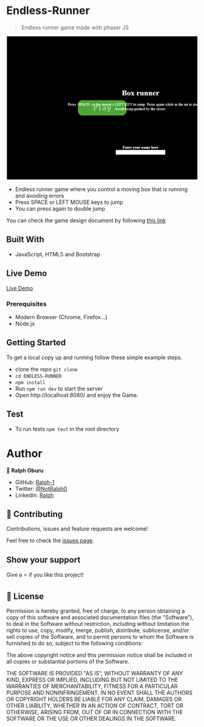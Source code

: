 # Endless-Runner

> Endless runner game made with phaser JS

![screenshot](./screenshot.png)

- Endless runner game where you control a moving box that is running and avoiding errors
- Press SPACE or LEFT MOUSE keys to jump
- You can press again to double jump

You can check the game design document by following [this link](./GDD.md)

## Built With 

- JavaScript, HTML5 and Bootstrap

## Live Demo

[Live Demo](https://60fc1db24103d720d5335c90--adoring-turing-b7fcf6.netlify.app/)
### Prerequisites

- Modern Browser (Chrome, Firefox...)
- Node.js
## Getting Started

To get a local copy up and running follow these simple example steps.

- clone the repo  `git clone `
- `cd ENDLESS-RUNNER`
- `npm install`
- Run `npm run dev` to start the server
- Open http://localhost:8080/ and enjoy the Game.

## Test

- To run tests `npm test` in the root directory

# Author

👤 **Ralph Oburu**

- GitHub: [Ralph-1](https://github.com/Ralph-1)
- Twitter: [@NotRalph0](https://twitter.com/NotRalph0)
- LinkedIn: [Ralph](https://www.linkedin.com/in/ralph-oburu)

## 🤝 Contributing

Contributions, issues and feature requests are welcome!

Feel free to check the [issues page](https://github.com/Ralph-1/Endless-Runner/issues).

## Show your support

Give a ⭐️ if you like this project!

## 📝 License

Permission is hereby granted, free of charge, to any person obtaining a copy of this software and associated documentation files (the "Software"), to deal in the Software without restriction, including without limitation the rights to use, copy, modify, merge, publish, distribute, sublicense, and/or sell copies of the Software, and to permit persons to whom the Software is furnished to do so, subject to the following conditions:

The above copyright notice and this permission notice shall be included in all copies or substantial portions of the Software.

THE SOFTWARE IS PROVIDED "AS IS", WITHOUT WARRANTY OF ANY KIND, EXPRESS OR IMPLIED, INCLUDING BUT NOT LIMITED TO THE WARRANTIES OF MERCHANTABILITY, FITNESS FOR A PARTICULAR PURPOSE AND NONINFRINGEMENT. IN NO EVENT SHALL THE AUTHORS OR COPYRIGHT HOLDERS BE LIABLE FOR ANY CLAIM, DAMAGES OR OTHER LIABILITY, WHETHER IN AN ACTION OF CONTRACT, TORT OR OTHERWISE, ARISING FROM, OUT OF OR IN CONNECTION WITH THE SOFTWARE OR THE USE OR OTHER DEALINGS IN THE SOFTWARE.
